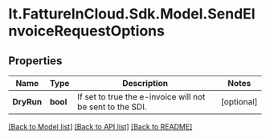 # It.FattureInCloud.Sdk.Model.SendEInvoiceRequestOptions

## Properties

Name | Type | Description | Notes
------------ | ------------- | ------------- | -------------
**DryRun** | **bool** | If set to true the e-invoice will not be sent to the SDI. | [optional] 

[[Back to Model list]](../../README.md#documentation-for-models) [[Back to API list]](../../README.md#documentation-for-api-endpoints) [[Back to README]](../../README.md)

